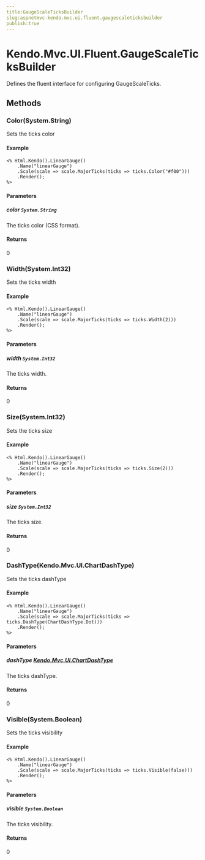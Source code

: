 ```yaml
---
title:GaugeScaleTicksBuilder
slug:aspnetmvc-kendo.mvc.ui.fluent.gaugescaleticksbuilder
publish:true
---
```


# Kendo.Mvc.UI.Fluent.GaugeScaleTicksBuilder
Defines the fluent interface for configuring GaugeScaleTicks.



## Methods

### Color(System.String)
Sets the ticks color

#### Example

    <% Html.Kendo().LinearGauge()
        .Name("linearGauge")
        .Scale(scale => scale.MajorTicks(ticks => ticks.Color("#f00")))
        .Render();
    %>
        


#### Parameters

##### color `System.String`
The ticks color (CSS format).



#### Returns
0


### Width(System.Int32)
Sets the ticks width

#### Example

    <% Html.Kendo().LinearGauge()
        .Name("linearGauge")
        .Scale(scale => scale.MajorTicks(ticks => ticks.Width(2)))
        .Render();
    %>
        


#### Parameters

##### width `System.Int32`
The ticks width.



#### Returns
0


### Size(System.Int32)
Sets the ticks size

#### Example

    <% Html.Kendo().LinearGauge()
        .Name("linearGauge")
        .Scale(scale => scale.MajorTicks(ticks => ticks.Size(2)))
        .Render();
    %>
        


#### Parameters

##### size `System.Int32`
The ticks size.



#### Returns
0


### DashType(Kendo.Mvc.UI.ChartDashType)
Sets the ticks dashType

#### Example

    <% Html.Kendo().LinearGauge()
        .Name("linearGauge")
        .Scale(scale => scale.MajorTicks(ticks => ticks.DashType(ChartDashType.Dot)))
        .Render();
    %>
        


#### Parameters

##### dashType [Kendo.Mvc.UI.ChartDashType](/api/wrappers/aspnet-mvc/Kendo.Mvc.UI/ChartDashType)
The ticks dashType.



#### Returns
0


### Visible(System.Boolean)
Sets the ticks visibility

#### Example

    <% Html.Kendo().LinearGauge()
        .Name("linearGauge")
        .Scale(scale => scale.MajorTicks(ticks => ticks.Visible(false)))
        .Render();
    %>
        


#### Parameters

##### visible `System.Boolean`
The ticks visibility.



#### Returns
0



